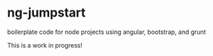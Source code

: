ng-jumpstart
============

boilerplate code for node projects using angular, bootstrap, and grunt

This is a work in progress!
